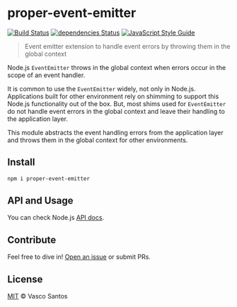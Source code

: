 # proper-event-emitter

[![Build Status](https://travis-ci.org/vasco-santos/proper-event-emitter.svg?branch=master)](https://travis-ci.org/vasco-santos/proper-event-emitter)
[![dependencies Status](https://david-dm.org/vasco-santos/proper-event-emitter/status.svg)](https://david-dm.org/vasco-santos/proper-event-emitter)
[![JavaScript Style Guide](https://img.shields.io/badge/code_style-standard-brightgreen.svg)](https://standardjs.com)

> Event emitter extension to handle event errors by throwing them in the global context

Node.js `EventEmitter` throws in the global context when errors occur in the scope of an event handler.

It is common to use the `EventEmitter` widely, not only in Node.js. Applications built for other environment rely on shimming to support this Node.js functionality out of the box. But, most shims used for `EventEmitter` do not handle event errors in the global context and leave their handling to the application layer.

This module abstracts the event handling errors from the application layer and throws them in the global context for other environments.

## Install

```sh
npm i proper-event-emitter
```

## API and Usage

You can check Node.js [API docs](https://nodejs.org/api/events.html#events_class_eventemitter).

## Contribute

Feel free to dive in! [Open an issue](https://github.com/vasco-santos/proper-event-emitter/issues/new) or submit PRs.

## License

[MIT](LICENSE) © Vasco Santos